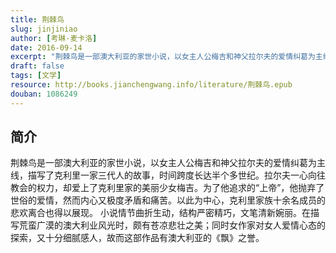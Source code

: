 ```yaml
---
title: 荆棘鸟
slug: jinjiniao
author: [考琳·麦卡洛]
date: 2016-09-14
excerpt: "荆棘鸟是一部澳大利亚的家世小说，以女主人公梅吉和神父拉尔夫的爱情纠葛为主线，描写了克利里一家三代人的故事，时间跨度长达半个多世纪。拉尔夫一心向往教会的权力，却爱上了克利里家的美丽少女梅吉。"
draft: false
tags: [文学]
resource: http://books.jianchengwang.info/literature/荆棘鸟.epub
douban: 1086249
---
```


## 简介

荆棘鸟是一部澳大利亚的家世小说，以女主人公梅吉和神父拉尔夫的爱情纠葛为主线，描写了克利里一家三代人的故事，时间跨度长达半个多世纪。拉尔夫一心向往教会的权力，却爱上了克利里家的美丽少女梅吉。为了他追求的“上帝”，他抛弃了世俗的爱情，然而内心又极度矛盾和痛苦。以此为中心，克利里家族十余名成员的悲欢离合也得以展现。 小说情节曲折生动，结构严密精巧，文笔清新婉丽。在描写荒蛮广漠的澳大利业风光时，颇有苍凉悲壮之美；同时女作家对女人爱情心态的探索，又十分细腻感人，故而这部作品有澳大利亚的《飘》之誉。